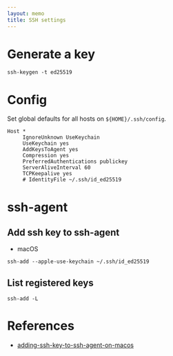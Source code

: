```yaml
---
layout: memo
title: SSH settings
---
```


# Generate a key
```
ssh-keygen -t ed25519
```

# Config
Set global defaults for all hosts on `${HOME}/.ssh/config`.

```
Host *
     IgnoreUnknown UseKeychain
     UseKeychain yes
     AddKeysToAgent yes
     Compression yes
     PreferredAuthentications publickey
     ServerAliveInterval 60
     TCPKeepalive yes
     # IdentityFile ~/.ssh/id_ed25519
```

# ssh-agent
## Add ssh key to ssh-agent
- macOS
```
ssh-add --apple-use-keychain ~/.ssh/id_ed25519
```

## List registered keys
```
ssh-add -L
```

# References
- [adding-ssh-key-to-ssh-agent-on-macos](https://www.karakaram.com/adding-ssh-key-to-ssh-agent-on-macos/)
